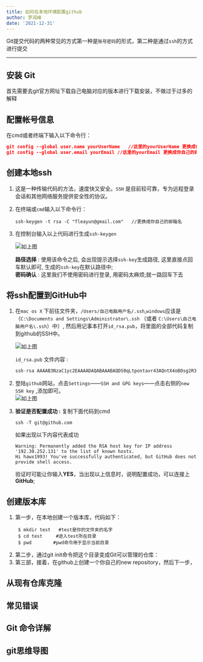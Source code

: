 ```yaml
---
title: 如何在本地环境配置github
author: 罗润峰
date: '2021-12-31'
---
```


Git提交代码的两种常见的方式第一种是`账号密码`的形式，第二种是通过`ssh`的方式进行提交  

***

## 安装 Git
 首先需要去git官方网址下载自己电脑对应的版本进行下载安装，不做过于过多的解释
## 配置帐号信息
 在cmd或者终端下输入以下命令行：  
 ```json
 git config --global user.name yourUserName   //这里的yourUserName 更换成你自己的账号名
 git config --global user.email yourEmail //这里的yourEmail 更换成你自己的邮箱
 ```
## 创建本地ssh
1. 这是一种传输代码的方法，速度快又安全。`SSH` 是目前较可靠，专为远程登录会话和其他网络服务提供安全性的协议。  
2. 在终端或`cmd`输入以下命令行：
    ```
    ssh-keygen -t rsa -C "fleayun@gmail.com"   //更换成你自己的邮箱名
    ```
3. 在控制台输入以上代码进行生成`ssh-keygen`   

    ![如上图](https://s4.ax1x.com/2021/12/31/Thgjr6.jpg)

    **路径选择** : 使用该命令之后, 会出现提示选择`ssh-key`生成路径, 这里直接点回车默认即可, 生成的`ssh-key`在默认路径中;   
    **密码确认** : 这里我们不使用密码进行登录, 用密码太麻烦;就一路回车下去

## 将ssh配置到GitHub中
1. 在`mac os X` 下前往文件夹，`/Users/自己电脑用户名/.ssh`,`windows`应该是（`C:\Documents and Settings\Administrator\.ssh` （或者 `C:\Users\自己电脑用户名\.ssh`）中）, 然后用记事本打开`id_rsa.pub`，将里面的全部代码复制到github的SSH中。   

    ![如上图](https://s4.ax1x.com/2021/12/31/ThgXKx.png)

    `id_rsa.pub` 文件内容 :

    ``` js
    ssh-rsa AAAAB3NzaC1yc2EAAAADAQABAAABAQDS0qLtpontavr43AQntX4oBOsg2R3QlWubMYvfgJsIDX6NWd5RaIDLBLEMwIFLDcpvpQKvk5S/bTy4vTuWqeY6fkQ/tZBKksQn1WuYDcSfjLF8BuPMfdkboTh9NaKESKnsiWdranEVbmB5vOAHm8T+HFGdzG7Tz4ygzCnTwvdpBYrd/4jgeazws2d7CuMeuyb+FxdDTQy9YmJJm+82ypfR//bLyzRJo3SYadnPO3VdOAZCO1Isky+p/0nNN/obC4t2y2+oHBAqJV9h37f9S8UShgDmZoVLicRi4poni0i70xj+t/hnOsT8fmEc+vM9USyN+ndawz2oWjikKgln1jOB fleayun@gmail.com
    ```

2. 登陆`github`网站，点击`Settings`——`SSH and GPG keys`——点击右侧的`new SSH key` ,添加即可。  
![如上图](https://s4.ax1x.com/2021/12/31/ThWg8H.png)
3. **验证是否配置成功 :** 复制下面代码到cmd
    ```
    ssh -T git@github.com
    ```
    如果出现以下内容代表成功   
    ```
    Warning: Permanently added the RSA host key for IP address '192.30.252.131' to the list of known hosts.
    Hi hawx1993! You've successfully authenticated, but GitHub does not provide shell access.
    ```

    验证时可能让你输入**YES**，当出现以上信息时，说明配置成功，可以连接上**GitHub**;

## 创建版本库
1. 第一步，在本地创建一个版本库，代码如下：
   ```
    $ mkdir test   #test是你的文件夹的名字
    $ cd test     #进入test所在目录
    $ pwd        #pwd命令用于显示当前目录    
   ```
2. 第二步，通过git init命令把这个目录变成Git可以管理的仓库：
3. 第三部，接着，在github上创建一个你自己的new repository，然后下一步，
## 从现有仓库克隆
## 常见错误
## Git 命令详解
## git思维导图